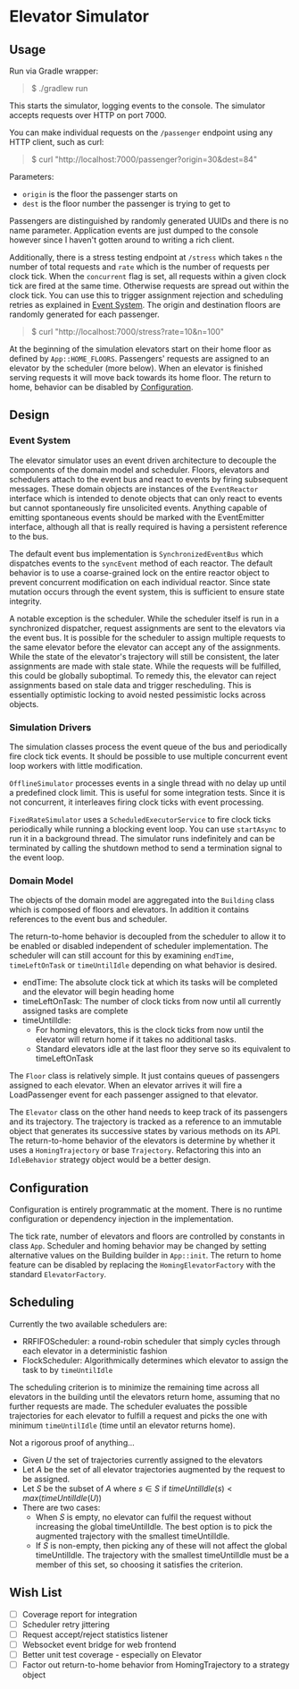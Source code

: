 # Elevator Simulator

## Usage
Run via Gradle wrapper:

> $ ./gradlew run

This starts the simulator, logging events to the console. The simulator accepts requests over HTTP on port 7000.

You can make individual requests on the `/passenger` endpoint using any HTTP client, such as curl:
> $ curl "http://localhost:7000/passenger?origin=30&dest=84"

Parameters:

- `origin` is the floor the passenger starts on
- `dest` is the floor number the passenger is trying to get to

Passengers are distinguished by randomly generated UUIDs and there is no name parameter.
Application events are just dumped to the console however since I haven't gotten around to writing a rich client.

Additionally, there is a stress testing endpoint at `/stress` which takes `n` the number of total requests and `rate`
which is the number of requests per clock tick. When the `concurrent` flag is set, all requests within a given clock
tick are fired at the same time. Otherwise requests are spread out within the clock tick. You can use this to trigger
assignment rejection and scheduling retries as explained in [Event System](#Event_System). The origin and destination
floors are randomly generated for each passenger.

> $ curl "http://localhost:7000/stress?rate=10&n=100"

At the beginning of the simulation elevators start on their home floor as defined by `App::HOME_FLOORS`.
Passengers' requests are assigned to an elevator by the scheduler (more below).
When an elevator is finished serving requests it will move back towards its home floor.
The return to home, behavior can be disabled by [Configuration](#Configuration).

## Design
### Event System
The elevator simulator uses an event driven architecture to decouple the components of the domain model and scheduler.
Floors, elevators and schedulers attach to the event bus and react to events by firing subsequent messages.
These domain objects are instances of the `EventReactor` interface which is intended to denote objects that can only react
to events but cannot spontaneously fire unsolicited events. Anything capable of emitting spontaneous events should be marked
with the EventEmitter interface, although all that is really required is having a persistent reference to the bus.

The default event bus implementation is `SynchronizedEventBus` which dispatches events to the `syncEvent` method of each reactor.
The default behavior is to use a coarse-grained lock on the entire reactor object to prevent concurrent modification on
each individual reactor. Since state mutation occurs through the event system, this is sufficient to ensure state integrity.

A notable exception is the scheduler. While the scheduler itself is run in a synchronized dispatcher, request assignments
are sent to the elevators via the event bus. It is possible for the scheduler to assign multiple requests to the same elevator
before the elevator can accept any of the assignments. While the state of the elevator's trajectory will still be consistent,
the later assignments are made with stale state. While the requests will be fulfilled, this could be globally suboptimal.
To remedy this, the elevator can reject assignments based on stale data and trigger rescheduling. This is essentially optimistic
locking to avoid nested pessimistic locks across objects.

### Simulation Drivers
The simulation classes process the event queue of the bus and periodically fire clock tick events.
It should be possible to use multiple concurrent event loop workers with little modification.

`OfflineSimulator` processes events in a single thread with no delay up until a predefined clock limit. This is useful for some
integration tests. Since it is not concurrent, it interleaves firing clock ticks with event processing.

`FixedRateSimulator` uses a `ScheduledExecutorService` to fire clock ticks periodically while running a blocking event loop.
You can use `startAsync` to run it in a background thread. The simulator runs indefinitely and can be terminated by calling the
shutdown method to send a termination signal to the event loop.

### Domain Model
The objects of the domain model are aggregated into the `Building` class which is composed of floors and elevators. In addition
it contains references to the event bus and scheduler.

The return-to-home behavior is decoupled from the scheduler to allow it to be enabled or disabled independent of scheduler implementation.
The scheduler will can still account for this by examining `endTime`, `timeLeftOnTask` or `timeUntilIdle` depending on what behavior is desired.

- endTime: The absolute clock tick at which its tasks will be completed and the elevator will begin heading home
- timeLeftOnTask: The number of clock ticks from now until all currently assigned tasks are complete
- timeUntilIdle:
    - For homing elevators, this is the clock ticks from now until the elevator will return home if it takes no additional tasks.
    - Standard elevators idle at the last floor they serve so its equivalent to timeLeftOnTask

The `Floor` class is relatively simple. It just contains queues of passengers assigned to each elevator. When an elevator arrives
it will fire a LoadPassenger event for each passenger assigned to that elevator.

The `Elevator` class on the other hand needs to keep track of its passengers and its trajectory. The trajectory is tracked
as a reference to an immutable object that generates its successive states by various methods on its API.
The return-to-home behavior of the elevators is determine by whether it uses a `HomingTrajectory` or base `Trajectory`.
Refactoring this into an `IdleBehavior` strategy object would be a better design.

## Configuration
Configuration is entirely programmatic at the moment. There is no runtime configuration or dependency injection in the implementation.

The tick rate, number of elevators and floors are controlled by constants in class `App`.
Scheduler and homing behavior may be changed by setting alternative values on the Building builder in `App::init`.
The return to home feature can be disabled by replacing the `HomingElevatorFactory` with the standard `ElevatorFactory`.

## Scheduling
Currently the two available schedulers are:

- RRFIFOScheduler: a round-robin scheduler that simply cycles through each elevator in a deterministic fashion
- FlockScheduler: Algorithmically determines which elevator to assign the task to by `timeUntilIdle`

The scheduling criterion is to minimize the remaining time across all elevators in the building until the elevators return home,
assuming that no further requests are made. The scheduler evaluates the possible trajectories for each elevator to fulfill a request
and picks the one with minimum `timeUntilIdle` (time until an elevator returns home).

Not a rigorous proof of anything...

- Given $U$ the set of trajectories currently assigned to the elevators
- Let $A$ be the set of all elevator trajectories augmented by the request to be assigned.
- Let $S$ be the subset of $A$ where $s \in S$ if $timeUntilIdle(s) < max(timeUntilIdle(U))$
- There are two cases:
    - When $S$ is empty, no elevator can fulfil the request without increasing the global timeUntilIdle. The best option is to pick the augmented trajectory with the smallest timeUntilIdle.
    - If $S$ is non-empty, then picking any of these will not affect the global timeUntilIdle. The trajectory with the smallest timeUntilIdle must be a member of this set, so choosing it satisfies the criterion.

## Wish List
- [ ] Coverage report for integration
- [ ] Scheduler retry jittering
- [ ] Request accept/reject statistics listener
- [ ] Websocket event bridge for web frontend
- [ ] Better unit test coverage - especially on Elevator
- [ ] Factor out return-to-home behavior from HomingTrajectory to a strategy object
